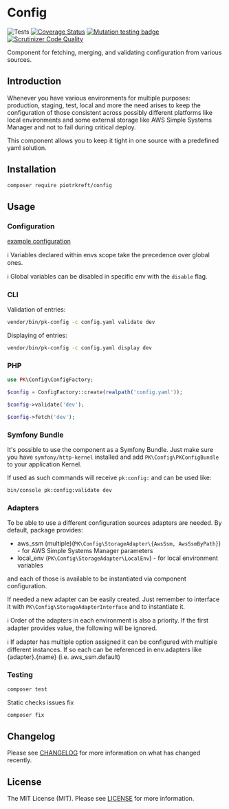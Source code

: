 # Config

![Tests](https://github.com/piotrkreft/config/workflows/Tests/badge.svg)
[![Coverage Status](https://coveralls.io/repos/github/piotrkreft/config/badge.svg?branch=master)](https://coveralls.io/github/piotrkreft/config?branch=master)
[![Mutation testing badge](https://img.shields.io/endpoint?style=flat&url=https%3A%2F%2Fbadge-api.stryker-mutator.io%2Fgithub.com%2Fpiotrkreft%2Fconfig%2Fmaster)](https://infection.github.io)
[![Scrutinizer Code Quality](https://scrutinizer-ci.com/g/piotrkreft/config/badges/quality-score.png?b=master)](https://scrutinizer-ci.com/g/piotrkreft/config/?branch=master)

Component for fetching, merging, and validating configuration from various sources.

## Introduction
Whenever you have various environments for multiple purposes: production, staging, test, local and more
the need arises to keep the configuration of those consistent across possibly different platforms like
local environments and some external storage like AWS Simple Systems Manager and not to fail during critical deploy.

This component allows you to keep it tight in one source with a predefined yaml solution.

## Installation
```bash
composer require piotrkreft/config
```

## Usage
### Configuration
[example configuration](tests/Fixtures/Resources/config/config.yaml)

:information_source: Variables declared within envs scope take the precedence over global ones.

:information_source: Global variables can be disabled in specific env with the `disable` flag.

### CLI
Validation of entries:
```bash
vendor/bin/pk-config -c config.yaml validate dev
```

Displaying of entries:
```bash
vendor/bin/pk-config -c config.yaml display dev
```

### PHP
```php
use PK\Config\ConfigFactory;

$config = ConfigFactory::create(realpath('config.yaml'));

$config->validate('dev');

$config->fetch('dev');
```

### Symfony Bundle
It's possible to use the component as a Symfony Bundle.
Just make sure you have `symfony/http-kernel` installed and add `PK\Config\PKConfigBundle` to your application Kernel.

If used as such commands will receive `pk:config:` and can be used like:
```bash
bin/console pk:config:validate dev
```

### Adapters
To be able to use a different configuration sources adapters are needed.
By default, package provides:
* aws_ssm (multiple)(`PK\Config\StorageAdapter\{AwsSsm, AwsSsmByPath}`) - for AWS Simple Systems Manager parameters
* local_env (`PK\Config\StorageAdapter\LocalEnv`) - for local environment variables

and each of those is available to be instantiated via component configuration.

If needed a new adapter can be easily created. Just remember to interface it with `PK\Config\StorageAdapterInterface` and to instantiate it.

:information_source: Order of the adapters in each environment is also a priority. If the first adapter provides value, the following will be ignored.

:information_source: If adapter has multiple option assigned it can be configured with multiple different instances. If so each can be referenced in env.adapters like {adapter}.{name} (i.e. aws_ssm.default)

### Testing
```bash
composer test
```

Static checks issues fix
```bash
composer fix
```

## Changelog
Please see [CHANGELOG](CHANGELOG.md) for more information on what has changed recently.

## License
The MIT License (MIT). Please see [LICENSE](LICENSE) for more information.
